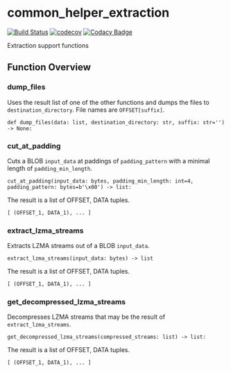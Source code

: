 # common_helper_extraction

[![Build Status](https://travis-ci.org/fkie-cad/common_helper_extraction.svg?branch=master)](https://travis-ci.org/fkie-cad/common_helper_extraction)
[![codecov](https://codecov.io/gh/fkie-cad/common_helper_extraction/branch/master/graph/badge.svg)](https://codecov.io/gh/fkie-cad/common_helper_extraction)
[![Codacy Badge](https://api.codacy.com/project/badge/Grade/f50240ca6aff4537a00f929aa6a71396)](https://www.codacy.com/app/weidenba/common_helper_extraction?utm_source=github.com&amp;utm_medium=referral&amp;utm_content=fkie-cad/common_helper_extraction&amp;utm_campaign=Badge_Grade)

Extraction support functions

## Function Overview

### dump_files

Uses the result list of one of the other functions and dumps the files to `destination_directory`.
File names are `OFFSET[suffix]`.  

`def dump_files(data: list, destination_directory: str, suffix: str='') -> None:`

### cut_at_padding

Cuts a BLOB `input_data` at paddings of `padding_pattern` with a minimal length of `padding_min_length`.

`cut_at_padding(input_data: bytes, padding_min_length: int=4, padding_pattern: bytes=b'\x00') -> list:`

The result is a list of OFFSET, DATA tuples.

```python
[ (OFFSET_1, DATA_1), ... ]
```

### extract_lzma_streams

Extracts LZMA streams out of a BLOB `input_data`.

`extract_lzma_streams(input_data: bytes) -> list`

The result is a list of OFFSET, DATA tuples.

```python
[ (OFFSET_1, DATA_1), ... ]
```

### get_decompressed_lzma_streams

Decompresses LZMA streams that may be the result of `extract_lzma_streams`.

`get_decompressed_lzma_streams(compressed_streams: list) -> list:`

The result is a list of OFFSET, DATA tuples.

```python
[ (OFFSET_1, DATA_1), ... ]
```
